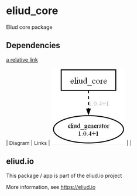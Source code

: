 # eliud_core

Eliud core package

## Dependencies

[a relative link](../../eliud_generator)

| Diagram                          | Links |
![Dependency diagram](depends.jpg) |  |

## eliud.io

This package / app is part of the eliud.io project

More information, see https://eliud.io

